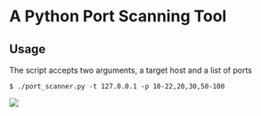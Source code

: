 # A Python Port Scanning Tool

## Usage

The script accepts two arguments, a target host and a list of ports

```shell
$ ./port_scanner.py -t 127.0.0.1 -p 10-22,20,30,50-100
```

<img src="/src/port-scanning-demo.mp4" type="video/mp4"/>